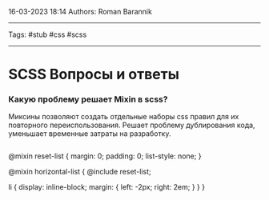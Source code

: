 16-03-2023
18:14
Authors: Roman  Barannik
***
Tags: #stub #css #scss
***
# SCSS Вопросы и ответы

### Какую проблему решает Mixin в scss?

Миксины позволяют создать отдельные наборы css правил для их повторного переиспользования. Решает проблему дублирования кода, уменьшает временные затраты на разработку.

```scss

```
@mixin reset-list {
  margin: 0;
  padding: 0;
  list-style: none;
}

@mixin horizontal-list {
  @include reset-list;

  li {
    display: inline-block;
    margin: {
      left: -2px;
      right: 2em;
    }
  }
}



